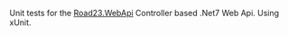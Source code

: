 Unit tests for the [Road23.WebApi](https://github.com/villaclara/r23-webapi) Controller based .Net7 Web Api. Using xUnit.
